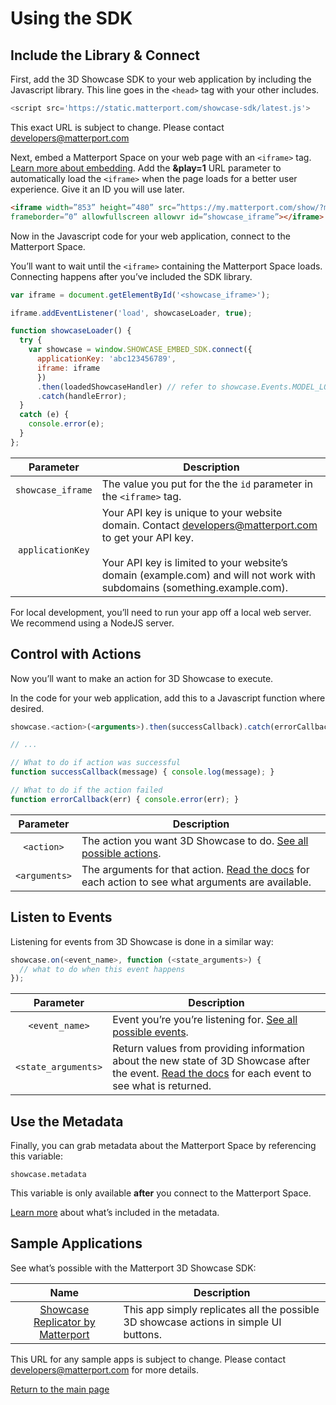 # Using the SDK



## Include the Library & Connect

First, add the 3D Showcase SDK to your web application by including the Javascript library. This line goes in the `<head>` tag with your other includes.

```javascript
<script src='https://static.matterport.com/showcase-sdk/latest.js'>
```

This exact URL is subject to change.  Please contact <developers@matterport.com>

Next, embed a Matterport Space on your web page with an `<iframe>` tag. [Learn more about embedding](https://support.matterport.com/hc/en-us/articles/115004549347-Embed-a-Space-with-an-iframe-). Add the **&play=1** URL parameter to automatically load the `<iframe>` when the page loads for a better user experience. Give it an ID you will use later.

```html
<iframe width=”853” height=”480” src=”https://my.matterport.com/show/?m=SxQL3iGyoDo&play=1”
frameborder=”0” allowfullscreen allowvr id=”showcase_iframe”></iframe>
```

Now in the Javascript code for your web application, connect to the Matterport Space.

You’ll want to wait until the `<iframe>` containing the Matterport Space loads. Connecting happens after you’ve included the SDK library.

``` javascript
var iframe = document.getElementById('<showcase_iframe>');

iframe.addEventListener('load', showcaseLoader, true);

function showcaseLoader() {
  try {
    var showcase = window.SHOWCASE_EMBED_SDK.connect({
      applicationKey: 'abc123456789',
      iframe: iframe
      })
      .then(loadedShowcaseHandler) // refer to showcase.Events.MODEL_LOADED docs
      .catch(handleError);
  }
  catch (e) {
    console.error(e);
  }
};
```

Parameter | Description
:---: | ---
`showcase_iframe` | The value you put for the the `id` parameter in the `<iframe>` tag.
`applicationKey` | Your API key is unique to your website domain. Contact <developers@matterport.com> to get your API key.<br/><br/>Your API key is limited to your website’s domain (example.com) and will not work with subdomains (something.example.com).


For local development, you’ll need to run your app off a local web server. We recommend using a NodeJS server.



## Control with Actions

Now you’ll want to make an action for 3D Showcase to execute.

In the code for your web application, add this to a Javascript function where desired.

```javascript
showcase.<action>(<arguments>).then(successCallback).catch(errorCallback);

// ...

// What to do if action was successful
function successCallback(message) { console.log(message); }

// What to do if the action failed
function errorCallback(err) { console.error(err); }
```

Parameter | Description
:---: | ---
`<action>` | The action you want 3D Showcase to do. [See all possible actions](actions.md).
`<arguments>` | The arguments for that action. [Read the docs](actions.md) for each action to see what arguments are available.



## Listen to Events

Listening for events from 3D Showcase is done in a similar way:

```javascript
showcase.on(<event_name>, function (<state_arguments>) {
  // what to do when this event happens
});
```

Parameter | Description
:-----: | -----
`<event_name>` | Event you’re you’re listening for. [See all possible events](events.md).
`<state_arguments>` | Return values from providing information about the new state of 3D Showcase after the event. [Read the docs](events.md) for each event to see what is returned.



## Use the Metadata

Finally, you can grab metadata about the Matterport Space by referencing this variable:

```
showcase.metadata
```

This variable is only available **after** you connect to the Matterport Space.

[Learn more](metadata.md) about what’s included in the metadata.



## Sample Applications

See what’s possible with the Matterport 3D Showcase SDK:

Name | Description
:---: | ---
[Showcase Replicator by Matterport](https://matterport.github.io/showcase-sdk-sample-app/app/) | This app simply replicates all the possible 3D showcase actions in simple UI buttons.

This URL for any sample apps is subject to change.  Please contact <developers@matterport.com> for more details.


[Return to the main page](index.md)
